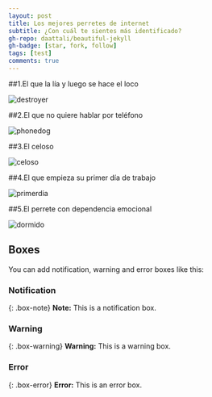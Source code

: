 ```yaml
---
layout: post
title: Los mejores perretes de internet
subtitle: ¿Con cuál te sientes más identificado?
gh-repo: daattali/beautiful-jekyll
gh-badge: [star, fork, follow]
tags: [test]
comments: true
---
```


##1.El que la lía y luego se hace el loco

<img src="{{ 'assets/img/destroyer.jpg' | relative_url }}" alt="destroyer" />

##2.El que no quiere hablar por teléfono

<img src="{{ 'assets/img/phonedog.jpg' | relative_url }}" alt="phonedog" />

##3.El celoso

<img src="{{ 'assets/img/celoso.jpg' | relative_url }}" alt="celoso" />

##4.El que empieza su primer día de trabajo

<img src="{{ 'assets/img/primerdia.jpg' | relative_url }}" alt="primerdia" />

##5.El perrete con dependencia emocional

<img src="{{ 'assets/img/dormido.jpg' | relative_url }}" alt="dormido" />


## Boxes
You can add notification, warning and error boxes like this:

### Notification

{: .box-note}
**Note:** This is a notification box.

### Warning

{: .box-warning}
**Warning:** This is a warning box.

### Error

{: .box-error}
**Error:** This is an error box.
